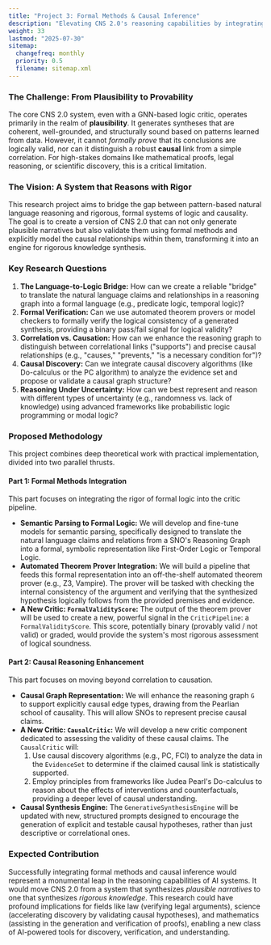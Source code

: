 ```yaml
---
title: "Project 3: Formal Methods & Causal Inference"
description: "Elevating CNS 2.0's reasoning capabilities by integrating formal logical systems and causal reasoning frameworks."
weight: 33
lastmod: "2025-07-30"
sitemap:
  changefreq: monthly
  priority: 0.5
  filename: sitemap.xml
---
```


### The Challenge: From Plausibility to Provability

The core CNS 2.0 system, even with a GNN-based logic critic, operates primarily in the realm of **plausibility**. It generates syntheses that are coherent, well-grounded, and structurally sound based on patterns learned from data. However, it cannot *formally prove* that its conclusions are logically valid, nor can it distinguish a robust **causal** link from a simple correlation. For high-stakes domains like mathematical proofs, legal reasoning, or scientific discovery, this is a critical limitation.

### The Vision: A System that Reasons with Rigor

This research project aims to bridge the gap between pattern-based natural language reasoning and rigorous, formal systems of logic and causality. The goal is to create a version of CNS 2.0 that can not only generate plausible narratives but also validate them using formal methods and explicitly model the causal relationships within them, transforming it into an engine for rigorous knowledge synthesis.

### Key Research Questions

1.  **The Language-to-Logic Bridge:** How can we create a reliable "bridge" to translate the natural language claims and relationships in a reasoning graph into a formal language (e.g., predicate logic, temporal logic)?
2.  **Formal Verification:** Can we use automated theorem provers or model checkers to formally verify the logical consistency of a generated synthesis, providing a binary pass/fail signal for logical validity?
3.  **Correlation vs. Causation:** How can we enhance the reasoning graph to distinguish between correlational links ("supports") and precise causal relationships (e.g., "causes," "prevents," "is a necessary condition for")?
4.  **Causal Discovery:** Can we integrate causal discovery algorithms (like Do-calculus or the PC algorithm) to analyze the evidence set and propose or validate a causal graph structure?
5.  **Reasoning Under Uncertainty:** How can we best represent and reason with different types of uncertainty (e.g., randomness vs. lack of knowledge) using advanced frameworks like probabilistic logic programming or modal logic?

### Proposed Methodology

This project combines deep theoretical work with practical implementation, divided into two parallel thrusts.

#### Part 1: Formal Methods Integration

This part focuses on integrating the rigor of formal logic into the critic pipeline.

-   **Semantic Parsing to Formal Logic:** We will develop and fine-tune models for semantic parsing, specifically designed to translate the natural language claims and relations from a SNO's Reasoning Graph into a formal, symbolic representation like First-Order Logic or Temporal Logic.
-   **Automated Theorem Prover Integration:** We will build a pipeline that feeds this formal representation into an off-the-shelf automated theorem prover (e.g., Z3, Vampire). The prover will be tasked with checking the internal consistency of the argument and verifying that the synthesized hypothesis logically follows from the provided premises and evidence.
-   **A New Critic: `FormalValidityScore`:** The output of the theorem prover will be used to create a new, powerful signal in the `CriticPipeline`: a `FormalValidityScore`. This score, potentially binary (provably valid / not valid) or graded, would provide the system's most rigorous assessment of logical soundness.

#### Part 2: Causal Reasoning Enhancement

This part focuses on moving beyond correlation to causation.

-   **Causal Graph Representation:** We will enhance the reasoning graph `G` to support explicitly causal edge types, drawing from the Pearlian school of causality. This will allow SNOs to represent precise causal claims.
-   **A New Critic: `CausalCritic`:** We will develop a new critic component dedicated to assessing the validity of these causal claims. The `CausalCritic` will:
    1.  Use causal discovery algorithms (e.g., PC, FCI) to analyze the data in the `EvidenceSet` to determine if the claimed causal link is statistically supported.
    2.  Employ principles from frameworks like Judea Pearl's Do-calculus to reason about the effects of interventions and counterfactuals, providing a deeper level of causal understanding.
-   **Causal Synthesis Engine:** The `GenerativeSynthesisEngine` will be updated with new, structured prompts designed to encourage the generation of explicit and testable causal hypotheses, rather than just descriptive or correlational ones.

### Expected Contribution

Successfully integrating formal methods and causal inference would represent a monumental leap in the reasoning capabilities of AI systems. It would move CNS 2.0 from a system that synthesizes *plausible narratives* to one that synthesizes *rigorous knowledge*. This research could have profound implications for fields like law (verifying legal arguments), science (accelerating discovery by validating causal hypotheses), and mathematics (assisting in the generation and verification of proofs), enabling a new class of AI-powered tools for discovery, verification, and understanding.
